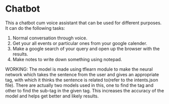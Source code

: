 # Chatbot
This a chatbot cum voice assistant that can be used for different purposes. It can do the following tasks:
1. Normal conversation through voice.
2. Get your all events or particular ones from your google calender.
3. Make a google search of your query and open up the browser with the results.
4. Make notes to write down something using notepad.

WORKING:
The model is made using tflearn module to make the neural network which takes the sentence from the user and gives an appropriate tag, with which it thinks the sentence is related to(refer to the intents.json file).
There are actually two models used in this, one to find the tag and other to find the sub-tag in the given tag. This increases the accuracy of the model and helps get better and likely results. 



